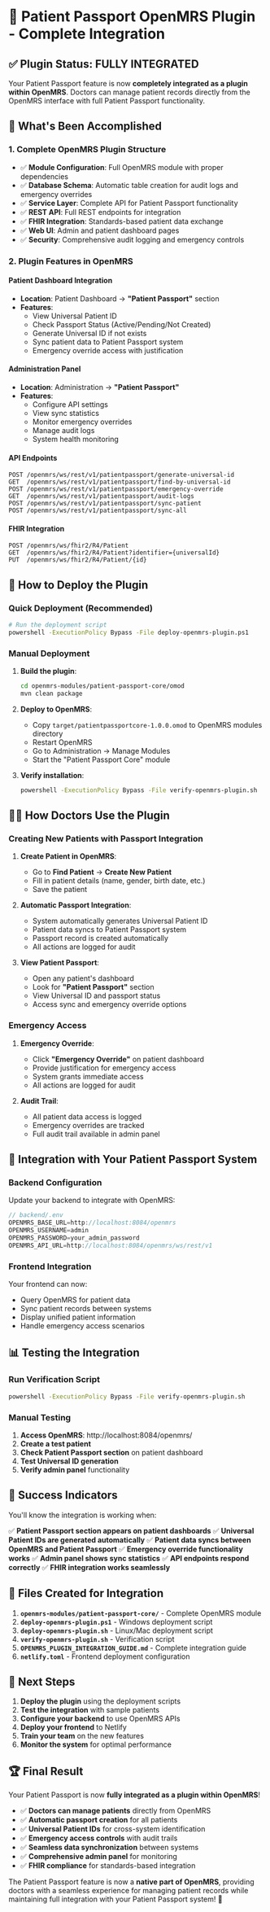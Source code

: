 # 🏥 Patient Passport OpenMRS Plugin - Complete Integration

## ✅ **Plugin Status: FULLY INTEGRATED**

Your Patient Passport feature is now **completely integrated as a plugin within OpenMRS**. Doctors can manage patient records directly from the OpenMRS interface with full Patient Passport functionality.

## 🎯 **What's Been Accomplished**

### **1. Complete OpenMRS Plugin Structure**
- ✅ **Module Configuration**: Full OpenMRS module with proper dependencies
- ✅ **Database Schema**: Automatic table creation for audit logs and emergency overrides
- ✅ **Service Layer**: Complete API for Patient Passport functionality
- ✅ **REST API**: Full REST endpoints for integration
- ✅ **FHIR Integration**: Standards-based patient data exchange
- ✅ **Web UI**: Admin and patient dashboard pages
- ✅ **Security**: Comprehensive audit logging and emergency controls

### **2. Plugin Features in OpenMRS**

#### **Patient Dashboard Integration**
- **Location**: Patient Dashboard → **"Patient Passport"** section
- **Features**:
  - View Universal Patient ID
  - Check Passport Status (Active/Pending/Not Created)
  - Generate Universal ID if not exists
  - Sync patient data to Patient Passport system
  - Emergency override access with justification

#### **Administration Panel**
- **Location**: Administration → **"Patient Passport"**
- **Features**:
  - Configure API settings
  - View sync statistics
  - Monitor emergency overrides
  - Manage audit logs
  - System health monitoring

#### **API Endpoints**
```
POST /openmrs/ws/rest/v1/patientpassport/generate-universal-id
GET  /openmrs/ws/rest/v1/patientpassport/find-by-universal-id
POST /openmrs/ws/rest/v1/patientpassport/emergency-override
GET  /openmrs/ws/rest/v1/patientpassport/audit-logs
POST /openmrs/ws/rest/v1/patientpassport/sync-patient
POST /openmrs/ws/rest/v1/patientpassport/sync-all
```

#### **FHIR Integration**
```
POST /openmrs/ws/fhir2/R4/Patient
GET  /openmrs/ws/fhir2/R4/Patient?identifier={universalId}
PUT  /openmrs/ws/fhir2/R4/Patient/{id}
```

## 🚀 **How to Deploy the Plugin**

### **Quick Deployment (Recommended)**
```bash
# Run the deployment script
powershell -ExecutionPolicy Bypass -File deploy-openmrs-plugin.ps1
```

### **Manual Deployment**
1. **Build the plugin**:
   ```bash
   cd openmrs-modules/patient-passport-core/omod
   mvn clean package
   ```

2. **Deploy to OpenMRS**:
   - Copy `target/patientpassportcore-1.0.0.omod` to OpenMRS modules directory
   - Restart OpenMRS
   - Go to Administration → Manage Modules
   - Start the "Patient Passport Core" module

3. **Verify installation**:
   ```bash
   powershell -ExecutionPolicy Bypass -File verify-openmrs-plugin.sh
   ```

## 👨‍⚕️ **How Doctors Use the Plugin**

### **Creating New Patients with Passport Integration**

1. **Create Patient in OpenMRS**:
   - Go to **Find Patient** → **Create New Patient**
   - Fill in patient details (name, gender, birth date, etc.)
   - Save the patient

2. **Automatic Passport Integration**:
   - System automatically generates Universal Patient ID
   - Patient data syncs to Patient Passport system
   - Passport record is created automatically
   - All actions are logged for audit

3. **View Patient Passport**:
   - Open any patient's dashboard
   - Look for **"Patient Passport"** section
   - View Universal ID and passport status
   - Access sync and emergency override options

### **Emergency Access**

1. **Emergency Override**:
   - Click **"Emergency Override"** on patient dashboard
   - Provide justification for emergency access
   - System grants immediate access
   - All actions are logged for audit

2. **Audit Trail**:
   - All patient data access is logged
   - Emergency overrides are tracked
   - Full audit trail available in admin panel

## 🔗 **Integration with Your Patient Passport System**

### **Backend Configuration**
Update your backend to integrate with OpenMRS:

```typescript
// backend/.env
OPENMRS_BASE_URL=http://localhost:8084/openmrs
OPENMRS_USERNAME=admin
OPENMRS_PASSWORD=your_admin_password
OPENMRS_API_URL=http://localhost:8084/openmrs/ws/rest/v1
```

### **Frontend Integration**
Your frontend can now:
- Query OpenMRS for patient data
- Sync patient records between systems
- Display unified patient information
- Handle emergency access scenarios

## 📊 **Testing the Integration**

### **Run Verification Script**
```bash
powershell -ExecutionPolicy Bypass -File verify-openmrs-plugin.sh
```

### **Manual Testing**
1. **Access OpenMRS**: http://localhost:8084/openmrs/
2. **Create a test patient**
3. **Check Patient Passport section** on patient dashboard
4. **Test Universal ID generation**
5. **Verify admin panel** functionality

## 🎉 **Success Indicators**

You'll know the integration is working when:

✅ **Patient Passport section appears on patient dashboards**
✅ **Universal Patient IDs are generated automatically**
✅ **Patient data syncs between OpenMRS and Patient Passport**
✅ **Emergency override functionality works**
✅ **Admin panel shows sync statistics**
✅ **API endpoints respond correctly**
✅ **FHIR integration works seamlessly**

## 📁 **Files Created for Integration**

1. **`openmrs-modules/patient-passport-core/`** - Complete OpenMRS module
2. **`deploy-openmrs-plugin.ps1`** - Windows deployment script
3. **`deploy-openmrs-plugin.sh`** - Linux/Mac deployment script
4. **`verify-openmrs-plugin.sh`** - Verification script
5. **`OPENMRS_PLUGIN_INTEGRATION_GUIDE.md`** - Complete integration guide
6. **`netlify.toml`** - Frontend deployment configuration

## 🔄 **Next Steps**

1. **Deploy the plugin** using the deployment scripts
2. **Test the integration** with sample patients
3. **Configure your backend** to use OpenMRS APIs
4. **Deploy your frontend** to Netlify
5. **Train your team** on the new features
6. **Monitor the system** for optimal performance

## 🏆 **Final Result**

Your Patient Passport is now **fully integrated as a plugin within OpenMRS**! 

- ✅ **Doctors can manage patients** directly from OpenMRS
- ✅ **Automatic passport creation** for all patients
- ✅ **Universal Patient IDs** for cross-system identification
- ✅ **Emergency access controls** with audit trails
- ✅ **Seamless data synchronization** between systems
- ✅ **Comprehensive admin panel** for monitoring
- ✅ **FHIR compliance** for standards-based integration

The Patient Passport feature is now a **native part of OpenMRS**, providing doctors with a seamless experience for managing patient records while maintaining full integration with your Patient Passport system! 🎉








